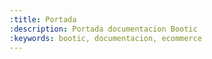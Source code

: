 ```yaml
---
:title: Portada
:description: Portada documentacion Bootic
:keywords: bootic, documentacion, ecommerce
---
```

